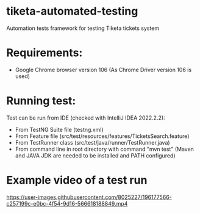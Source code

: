 # tiketa-automated-testing
Automation tests framework for testing Tiketa tickets system

# Requirements:
- Google Chrome browser version 106 (As Chrome Driver version 106 is used)

# Running test:
Test can be run from IDE (checked with IntelliJ IDEA 2022.2.2):
- From TestNG Suite file (testng.xml)
- From Feature file (src/test/resources/features/TicketsSearch.feature)
- From TestRunner class (src/test/java/runner/TestRunner.java)
- From command line in root directory with command "mvn test" (Maven and JAVA JDK are needed to be installed and PATH configured)

# Example video of a test run

https://user-images.githubusercontent.com/8025227/196177566-c257199c-e0bc-4f54-9d16-566618188849.mp4
